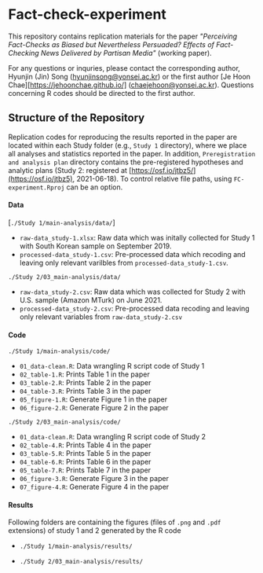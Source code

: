 # Fact-check-experiment

This repository contains replication materials for the paper _"Perceiving Fact-Checks as Biased but Nevertheless Persuaded? Effects of Fact-Checking News Delivered by Partisan Media"_ (working paper). 

For any questions or inquries, please contact the corresponding author, Hyunjin (Jin) Song (hyunjinsong@yonsei.ac.kr) or the first author [Je Hoon Chae][https://jehoonchae.github.io/] (chaejehoon@yonsei.ac.kr). Questions concerning R codes should be directed to the first author.



## Structure of the Repository

Replication codes for reproducing the results reported in the paper are located within each Study folder (e.g., ```Study 1``` directory), where we place all analyses and statistics reported in the paper. In addition, ```Preregistration and analysis plan``` directory contains the pre-registered hypotheses and analytic plans (Study 2: registered at [https://osf.io/jtbz5/](https://osf.io/jtbz5), 2021-06-18). To control relative file paths, using `FC-experiment.Rproj` can be an option.

#### Data

[`./Study 1/main-analysis/data/`]

- `raw-data_study-1.xlsx`: Raw data which was initally collected for Study 1 with South Korean sample on September 2019.
- `processed-data_study-1.csv`: Pre-processed data which recoding and leaving only relevant varilbles from `processed-data_study-1.csv`.

`./Study 2/03_main-analysis/data/`

- `raw-data_study-2.csv`: Raw data which was collected for Study 2 with U.S. sample (Amazon MTurk) on June 2021.
- `processed-data_study-2.csv`: Pre-processed data recoding and leaving only relevant variables from `raw-data_study-2.csv`

#### Code

`./Study 1/main-analysis/code/`

- `01_data-clean.R`: Data wrangling R script code of Study 1
- `02_table-1.R`:  Prints Table 1 in the paper
- `03_table-2.R`:  Prints Table 2 in the paper
- `04_table-3.R`:  Prints Table 3 in the paper
- `05_figure-1.R`:  Generate Figure 1 in the paper
- `06_figure-2.R`:  Generate Figure 2 in the paper

`./Study 2/03_main-analysis/code/`

- `01_data-clean.R`: Data wrangling R script code of Study 2
- `02_table-4.R`:  Prints Table 4 in the paper
- `03_table-5.R`:  Prints Table 5 in the paper
- `04_table-6.R`:  Prints Table 6 in the paper
- `05_table-7.R`:  Prints Table 7 in the paper
- `06_figure-3.R`:  Generate Figure 3 in the paper
- `07_figure-4.R`:  Generate Figure 4 in the paper

#### Results

Following folders are containing the figures (files of `.png` and `.pdf` extensions) of study 1 and 2 generated by the R code

- `./Study 1/main-analysis/results/`

- `./Study 2/03_main-analysis/results/`



